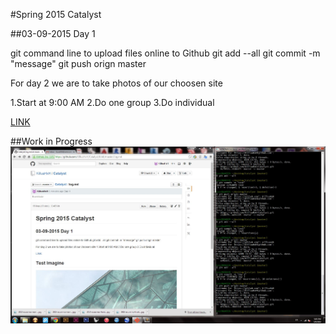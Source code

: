 #Spring 2015 Catalyst


##03-09-2015 Day 1

git command line to upload files online to Github
git add --all
git commit -m "message"
git push orign master

For day 2 we are to take photos of our choosen site

1.Start at 9:00 AM
2.Do one group 
3.Do individual

[LINK](https://github.com/jentery/facades/blob/master/index.md)

##Work in Progress
![IMAGE](https://github.com/KilluaHxH/Catalyst/blob/master/photos/Day%201.JPG?raw=true)

